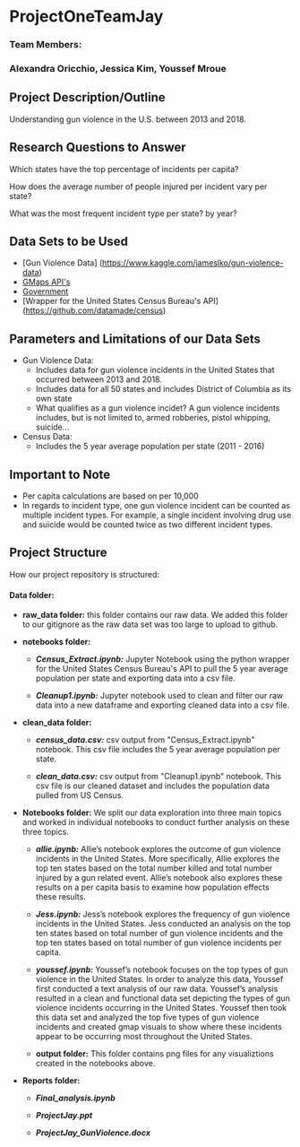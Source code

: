 # ProjectOneTeamJay
### Team Members:
### Alexandra Oricchio, Jessica Kim, Youssef Mroue

## Project Description/Outline
Understanding gun violence in the U.S. between 2013 and 2018.

## Research Questions to Answer
Which states have the top percentage of incidents per capita?

How does the average number of people injured per incident vary per state?

What was the most frequent incident type per state? by year?
  
## Data Sets to be Used
* [Gun Violence Data] (https://www.kaggle.com/jameslko/gun-violence-data)
* [GMaps API's](developers.google.com/apis-explorer)
* [Government](census.gov/data.html)
* [Wrapper for the United States Census Bureau's API] (https://github.com/datamade/census)

## Parameters and Limitations of our Data Sets
* Gun Violence Data:
  * Includes data for gun violence incidents in the United States that occurred between 2013 and 2018.
  * Includes data for all 50 states and includes District of Columbia as its own state
  * What qualifies as a gun violence incidet? A gun violence incidents includes, but is not limited to, armed robberies, pistol whipping, suicide...
* Census Data:
  * Includes the 5 year average population per state (2011 - 2016)
  
 ## Important to Note
 * Per capita calculations are based on per 10,000
 * In regards to incident type, one gun violence incident can be counted as multiple incident types. For example, a single incident involving drug use and suicide would be counted twice as two different incident types.
 
 ## Project Structure
How our project repository is structured:

#### __Data folder:__

  * __raw_data folder:__ this folder contains our raw data. We added this folder to our gitignore as the raw data set was too large to upload to github. 
  
  * __notebooks folder:__
  
    * ___Census_Extract.ipynb:___ Jupyter Notebook using the python wrapper for the United States Census Bureau's API to pull the 5 year average population per state and exporting data into a csv file. 
    
    * ___Cleanup1.ipynb:___ Jupyter notebook used to clean and filter our raw data into a new dataframe and exporting cleaned data into a csv file. 
    
   * __clean_data folder:__
   
      * ___census_data.csv:___ csv output from "Census_Extract.ipynb" notebook. This csv file includes the 5 year average population per state.
      
      * ___clean_data.csv:___ csv output from "Cleanup1.ipynb" notebook. This csv file is our cleaned dataset and includes the population data pulled from US Census. 
      
* __Notebooks folder:__ We split our data exploration into three main topics and worked in individual notebooks to conduct further analysis on these three topics. 

     * ___allie.ipynb:___ Allie’s notebook explores the outcome of gun violence incidents in the United States. More specifically, Allie explores the top ten states based on the total number killed and total number injured by a gun related event. Allie’s notebook also explores these results on a per capita basis to examine how population effects these results. 
     
     * ___Jess.ipynb:___ Jess’s notebook explores the frequency of gun violence incidents in the United States. Jess conducted an analysis on the top ten states based on total number of gun violence incidents and the top ten states based on total number of gun violence incidents per capita. 
     
     * ___youssef.ipynb:___ Youssef’s notebook focuses on the top types of gun violence in the United States. In order to analyze this data, Youssef first conducted a text analysis of our raw data. Youssef’s analysis resulted in a clean and functional data set depicting the types of gun violence incidents occurring in the United States. Youssef then took this data set and analyzed the top five types of gun violence incidents and created gmap visuals to show where these incidents appear to be occurring most throughout the United States. 
     
  * __output folder:__ This folder contains png files for any visualiztions created in the notebooks above. 
  
 * __Reports folder:__
 
    * ___Final_analysis.ipynb___
    
    * ___ProjectJay.ppt___
    
    * ___ProjectJay_GunViolence.docx___
  

